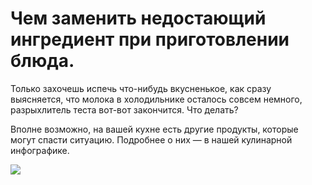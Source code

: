 # Чем заменить недостающий ингредиент при приготовлении блюда.
Только захочешь испечь что-нибудь вкусненькое, как сразу выясняется, что молока в холодильнике осталось совсем немного, разрыхлитель теста вот-вот закончится. Что делать?

Вполне возможно, на вашей кухне есть другие продукты, которые могут спасти ситуацию. Подробнее о них — в нашей кулинарной инфографике.

![](/images/Kulinar/Sovet/Infographics/23123628-Zamena-ingridientov-final.png )
